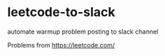 # leetcode-to-slack
automate warmup problem posting to slack channel

Problems from https://leetcode.com/
